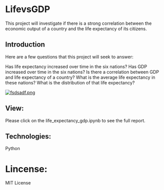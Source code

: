 # LifevsGDP
This project will investigate if there is a strong correlation between the economic output of a country and the life expectancy of its citizens.

## Introduction
Here are a few questions that this project will seek to answer:

Has life expectancy increased over time in the six nations?
Has GDP increased over time in the six nations?
Is there a correlation between GDP and life expectancy of a country?
What is the average life expectancy in these nations?
What is the distribution of that life expectancy?

[![fsdsadf.png](https://i.postimg.cc/9MKhCWcL/fsdsadf.png)](https://postimg.cc/zbCMkYbh)

## View: 
Please click on the life_expectancy_gdp.ipynb to see the full report.

## Technologies:
Python

# Lincense: 
MIT License
